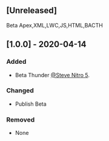 ## [Unreleased]
Beta Apex,XML,LWC,JS,HTML,BACTH

## [1.0.0] - 2020-04-14
### Added
- Beta Thunder [@Steve Nitro 5](https://github.com/LBSInteractive/VSCE/commit/a5b16273fccb90c0906c79455730a2da9c577cb7).


### Changed
- Publish Beta


### Removed
- None